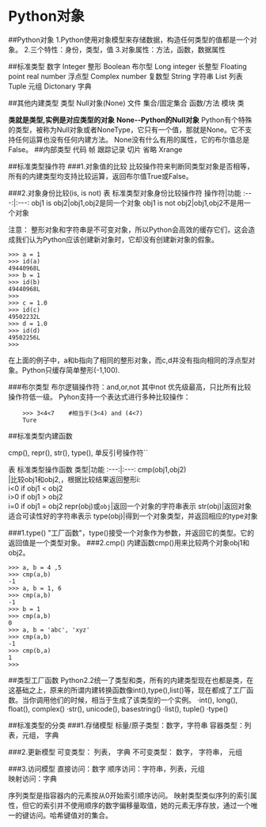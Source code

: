 # Python对象
##Python对象
1.Python使用对象模型来存储数据，构造任何类型的值都是一个对象。
2.三个特性：身份，类型，值
3.对象属性：方法，函数，数据属性

##标准类型
数字
Integer 整形
Boolean 布尔型
Long integer 长整型
Floating point real number 浮点型
Complex number 复数型
String 字符串
List 列表
Tuple 元组
Dictonary 字典

##其他内建类型
类型
Null对象(None)
文件
集合/固定集合
函数/方法
模块
类

**类就是类型,实例是对应类型的对象**
**None--Python的Null对象**
Python有个特殊的类型，被称为Null对象或者NoneType，它只有一个值，那就是None。它不支持任何运算也没有任何内建方法。
None没有什么有用的属性，它的布尔值总是False。
##内部类型
代码
帧
跟踪记录
切片
省略
Xrange

##标准类型操作符
###1.对象值的比较
比较操作符来判断同类型对象是否相等，所有的内建类型均支持比较运算，返回布尔值True或False。

###2.对象身份比较(is, is not)
表 标准类型对象身份比较操作符
操作符|功能
:---:|:---:
obj1 is obj2|obj1,obj2是同一个对象
obj1 is not obj2|obj1,obj2不是用一个对象

注意：
整形对象和字符串是不可变对象，所以Python会高效的缓存它们，这会造成我们认为Python应该创建新对象时，它却没有创建新对象的假象。
```
>>> a = 1
>>> id(a)
49440968L
>>> b = 1
>>> id(b)
49440968L
>>>
>>> c = 1.0
>>> id(c)
49502232L
>>> d = 1.0
>>> id(d)
49502256L
>>>
```
在上面的例子中，a和b指向了相同的整形对象，而c,d并没有指向相同的浮点型对象。Python只缓存简单整形(-1,100).

###布尔类型
布尔逻辑操作符：and,or,not
其中not 优先级最高，只比所有比较操作符低一级。
Pyhon支持一个表达式进行多种比较操作：
```
    >>> 3<4<7    #相当于(3<4) and (4<7)
    Ture
```

##标准类型内建函数

cmp(),
repr(),
str(),
type(),
单反引号操作符``

表   标准类型操作函数
类型|功能
:---:|:---:
cmp(obj1,obj2)<br>|比较obj1和obj2,，根据比较结果返回整形i:<br>i<0 if obj1 < obj2 <br>i>0 if obj1 > obj2<br>i=0 if obj1 = obj2
repr(obj)或`obj`|返回一个对象的字符串表示
str(obj)|返回对象适合可读性好的字符串表示
type(obj)|得到一个对象类型，并返回相应的type对象

###1.type()
"工厂函数"，type()接受一个对象作为参数，并返回它的类型。它的返回值是一个类型对象。
###2.cmp()
内建函数cmp()用来比较两个对象obj1和obj2。
```
>>> a, b = 4 ,5
>>> cmp(a,b)
-1
>>> a, b = 1, 6
>>> cmp(a,b)
-1
>>> b = 1
>>> cmp(a,b)
0
>>> a, b = 'abc', 'xyz'
>>> cmp(a,b)
-1
>>> cmp(b,a)
1
>>>
```

##类型工厂函数
Python2.2统一了类型和类，所有的内建类型现在也都是类，在这基础之上，原来的所谓内建转换函数像int(),type(),list()等，现在都成了工厂函数。当你调用他们的时候，相当于生成了该类型的一个实例。
·int(), long(), float(), complex()
·str(), unicode(), basestring()
·list(), tuple()
·type()

##标准类型的分类
###1.存储模型
标量/原子类型：数字，字符串
容器类型：列表，元组， 字典

###2.更新模型
可变类型： 列表， 字典 
不可变类型： 数字， 字符串， 元组

###3.访问模型
直接访问：数字
顺序访问：字符串，列表，元组      
映射访问：字典

序列类型是指容器内的元素按从0开始索引顺序访问。
映射类型类似序列的索引属性，但它的索引并不使用顺序的数字偏移量取值，她的元素无序存放，通过一个唯一的键访问。哈希键值对的集合。